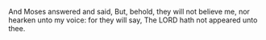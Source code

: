 And Moses answered and said, But, behold, they will not believe me, nor hearken unto my voice: for they will say, The LORD hath not appeared unto thee.
